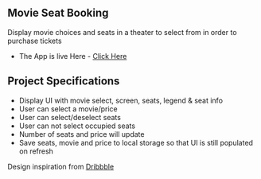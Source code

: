 ## Movie Seat Booking

Display movie choices and seats in a theater to select from in order to purchase tickets
- The App is live Here - [Click Here](https://movieseatbooking-sagar-barapatre.netlify.app/)

## Project Specifications

- Display UI with movie select, screen, seats, legend & seat info
- User can select a movie/price
- User can select/deselect seats
- User can not select occupied seats
- Number of seats and price will update
- Save seats, movie and price to local storage so that UI is still populated on refresh

Design inspiration from [Dribbble](https://dribbble.com/shots/3628370-Movie-Seat-Booking)
